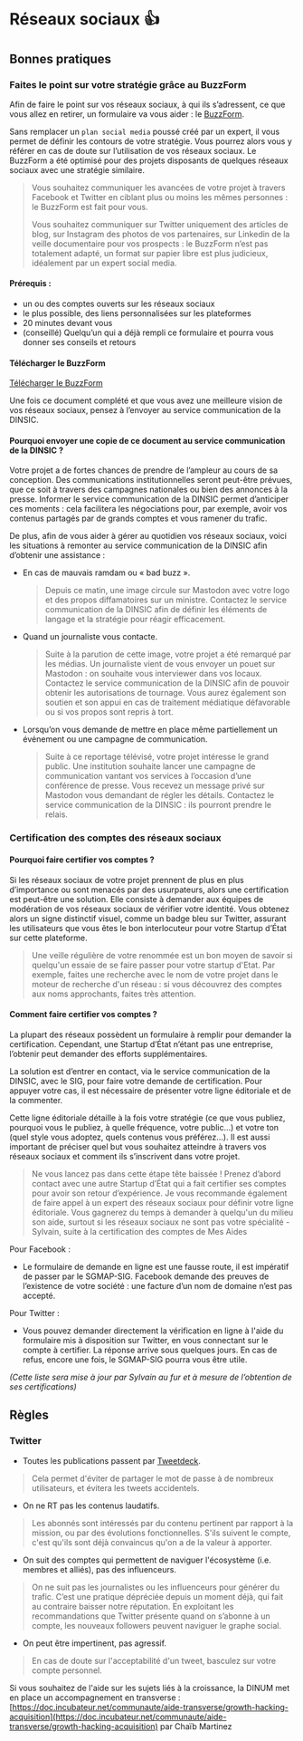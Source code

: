 # Réseaux sociaux 👍

## Bonnes pratiques

### Faites le point sur votre stratégie grâce au BuzzForm

Afin de faire le point sur vos réseaux sociaux, à qui ils s’adressent, ce que vous allez en retirer, un formulaire va vous aider : le [BuzzForm](files/BuzzForm.pdf).

Sans remplacer un `plan social media` poussé créé par un expert, il vous permet de définir les contours de votre stratégie. Vous pourrez alors vous y référer en cas de doute sur l’utilisation de vos réseaux sociaux. Le BuzzForm a été optimisé pour des projets disposants de quelques réseaux sociaux avec une stratégie similaire.

> Vous souhaitez communiquer les avancées de votre projet à travers Facebook et Twitter en ciblant plus ou moins les mêmes personnes : le BuzzForm est fait pour vous.
>
> Vous souhaitez communiquer sur Twitter uniquement des articles de blog, sur Instagram des photos de vos partenaires, sur Linkedin de la veille documentaire pour vos prospects : le BuzzForm n’est pas totalement adapté, un format sur papier libre est plus judicieux, idéalement par un expert social media.

#### Prérequis :

* un ou des comptes ouverts sur les réseaux sociaux
* le plus possible, des liens personnalisées sur les plateformes
* 20 minutes devant vous
* \(conseillé\) Quelqu’un qui a déjà rempli ce formulaire et pourra vous donner ses conseils et retours

#### Télécharger le BuzzForm

[Télécharger le BuzzForm](files/BuzzForm.pdf)

Une fois ce document complété et que vous avez une meilleure vision de vos réseaux sociaux, pensez à l’envoyer au service communication de la DINSIC.

#### Pourquoi envoyer une copie de ce document au service communication de la DINSIC ?

Votre projet a de fortes chances de prendre de l’ampleur au cours de sa conception. Des communications institutionnelles seront peut-être prévues, que ce soit à travers des campagnes nationales ou bien des annonces à la presse. Informer le service communication de la DINSIC permet d’anticiper ces moments : cela facilitera les négociations pour, par exemple, avoir vos contenus partagés par de grands comptes et vous ramener du trafic.

De plus, afin de vous aider à gérer au quotidien vos réseaux sociaux, voici les situations à remonter au service communication de la DINSIC afin d’obtenir une assistance :

* En cas de mauvais ramdam ou « bad buzz ».

  > Depuis ce matin, une image circule sur Mastodon avec votre logo et des propos diffamatoires sur un ministre. Contactez le service communication de la DINSIC afin de définir les éléments de langage et la stratégie pour réagir efficacement.

* Quand un journaliste vous contacte.

  > Suite à la parution de cette image, votre projet a été remarqué par les médias. Un journaliste vient de vous envoyer un pouet sur Mastodon : on souhaite vous interviewer dans vos locaux. Contactez le service communication de la DINSIC afin de pouvoir obtenir les autorisations de tournage. Vous aurez également son soutien et son appui en cas de traitement médiatique défavorable ou si vos propos sont repris à tort.

* Lorsqu’on vous demande de mettre en place même partiellement un événement ou une campagne de communication.

  > Suite à ce reportage télévisé, votre projet intéresse le grand public. Une institution souhaite lancer une campagne de communication vantant vos services à l’occasion d’une conférence de presse. Vous recevez un message privé sur Mastodon vous demandant de régler les détails. Contactez le service communication de la DINSIC : ils pourront prendre le relais.

### Certification des comptes des réseaux sociaux

#### Pourquoi faire certifier vos comptes ?

Si les réseaux sociaux de votre projet prennent de plus en plus d’importance ou sont menacés par des usurpateurs, alors une certification est peut-être une solution. Elle consiste à demander aux équipes de modération de vos réseaux sociaux de vérifier votre identité. Vous obtenez alors un signe distinctif visuel, comme un badge bleu sur Twitter, assurant les utilisateurs que vous êtes le bon interlocuteur pour votre Startup d’État sur cette plateforme.

> Une veille régulière de votre renommée est un bon moyen de savoir si quelqu'un essaie de se faire passer pour votre startup d'Etat. Par exemple, faites une recherche avec le nom de votre projet dans le moteur de recherche d'un réseau : si vous découvrez des comptes aux noms approchants, faites très attention.

#### Comment faire certifier vos comptes ?

La plupart des réseaux possèdent un formulaire à remplir pour demander la certification. Cependant, une Startup d’État n’étant pas une entreprise, l’obtenir peut demander des efforts supplémentaires.

La solution est d’entrer en contact, via le service communication de la DINSIC, avec le SIG, pour faire votre demande de certification. Pour appuyer votre cas, il est nécessaire de présenter votre ligne éditoriale et de la commenter.

Cette ligne éditoriale détaille à la fois votre stratégie \(ce que vous publiez, pourquoi vous le publiez, à quelle fréquence, votre public…\) et votre ton \(quel style vous adoptez, quels contenus vous préférez…\). Il est aussi important de préciser quel but vous souhaitez atteindre à travers vos réseaux sociaux et comment ils s’inscrivent dans votre projet.

> Ne vous lancez pas dans cette étape tête baissée ! Prenez d’abord contact avec une autre Startup d’État qui a fait certifier ses comptes pour avoir son retour d’expérience. Je vous recommande également de faire appel à un expert des réseaux sociaux pour définir votre ligne éditoriale. Vous gagnerez du temps à demander à quelqu'un du milieu son aide, surtout si les réseaux sociaux ne sont pas votre spécialité - Sylvain, suite à la certification des comptes de Mes Aides

Pour Facebook :

* Le formulaire de demande en ligne est une fausse route, il est impératif de passer par le SGMAP-SIG. Facebook demande des preuves de l’existence de votre société : une facture d’un nom de domaine n’est pas accepté.

Pour Twitter :

* Vous pouvez demander directement la vérification en ligne à l'aide du formulaire mis à disposition sur Twitter, en vous connectant sur le compte à certifier. La réponse arrive sous quelques jours. En cas de refus, encore une fois, le SGMAP-SIG pourra vous être utile.

_\(Cette liste sera mise à jour par Sylvain au fur et à mesure de l’obtention de ses certifications\)_

## Règles

### Twitter

* Toutes les publications passent par [Tweetdeck](https://tweetdeck.twitter.com).

> Cela permet d'éviter de partager le mot de passe à de nombreux utilisateurs, et évitera les tweets accidentels.

* On ne RT pas les contenus laudatifs.

> Les abonnés sont intéressés par du contenu pertinent par rapport à la mission, ou par des évolutions fonctionnelles. S'ils suivent le compte, c'est qu'ils sont déjà convaincus qu'on a de la valeur à apporter.

* On suit des comptes qui permettent de naviguer l'écosystème \(i.e. membres et alliés\), pas des influenceurs.

> On ne suit pas les journalistes ou les influenceurs pour générer du trafic. C’est une pratique dépréciée depuis un moment déjà, qui fait au contraire baisser notre réputation. En exploitant les recommandations que Twitter présente quand on s’abonne à un compte, les nouveaux followers peuvent naviguer le graphe social.

* On peut être impertinent, pas agressif.

> En cas de doute sur l'acceptabilité d'un tweet, basculez sur votre compte personnel.



Si vous souhaitez de l'aide sur les sujets liés à la croissance, la DINUM met en place un accompagnement en transverse : [https://doc.incubateur.net/communaute/aide-transverse/growth-hacking-acquisition](https://doc.incubateur.net/communaute/aide-transverse/growth-hacking-acquisition) par Chaïb Martinez

